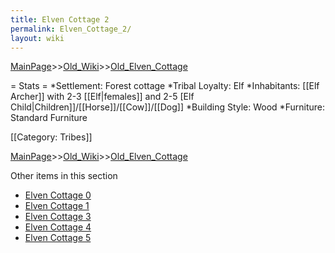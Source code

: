 ```yaml
---
title: Elven Cottage 2
permalink: Elven_Cottage_2/
layout: wiki
---
```


[MainPage](/keeperrl_wiki/ "wikilink")>>[Old_Wiki](/keeperrl_wiki/Old_Wiki "wikilink")>>[Old_Elven_Cottage](/keeperrl_wiki/Old_Elven_Cottage "wikilink")

= Stats =
*Settlement: Forest cottage 
*Tribal Loyalty: Elf 
*Inhabitants: [[Elf Archer]] with 2-3 [[Elf|females]] and 2-5 [Elf Child|Children]]/[[Horse]]/[[Cow]]/[[Dog]]
*Building Style: Wood
*Furniture: Standard Furniture
  
[[Category: Tribes]]

[MainPage](/keeperrl_wiki/ "wikilink")>>[Old_Wiki](/keeperrl_wiki/Old_Wiki "wikilink")>>[Old_Elven_Cottage](/keeperrl_wiki/Old_Elven_Cottage "wikilink")

Other items in this section
-    [Elven Cottage 0](/keeperrl_wiki/Elven_Cottage_0 "wikilink")
-    [Elven Cottage 1](/keeperrl_wiki/Elven_Cottage_1 "wikilink")
-    [Elven Cottage 3](/keeperrl_wiki/Elven_Cottage_3 "wikilink")
-    [Elven Cottage 4](/keeperrl_wiki/Elven_Cottage_4 "wikilink")
-    [Elven Cottage 5](/keeperrl_wiki/Elven_Cottage_5 "wikilink")
